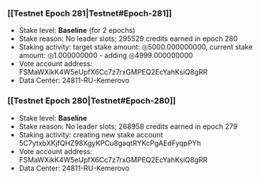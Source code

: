 ### [[Testnet Epoch 281|Testnet#Epoch-281]]
* Stake level: **Baseline** (for 2 epochs)
* Stake reason: No leader slots; 295529 credits earned in epoch 280
* Staking activity: target stake amount: ◎5000.000000000, current stake amount: ◎1.000000000 - adding ◎4999.000000000
* Vote account address: FSMaWXikK4W5eUpfX6Cc7z7rxGMPEQ2EcYahKsiQ8gRR
* Data Center: 24811-RU-Kemerovo
### [[Testnet Epoch 280|Testnet#Epoch-280]]
* Stake level: **Baseline**
* Stake reason: No leader slots; 268958 credits earned in epoch 279
* Staking activity: creating new stake account 5C7ytxbXKjfQHZ98XgyKPCu8gaqtRYKcPgAEdFyqpPYh
* Vote account address: FSMaWXikK4W5eUpfX6Cc7z7rxGMPEQ2EcYahKsiQ8gRR
* Data Center: 24811-RU-Kemerovo